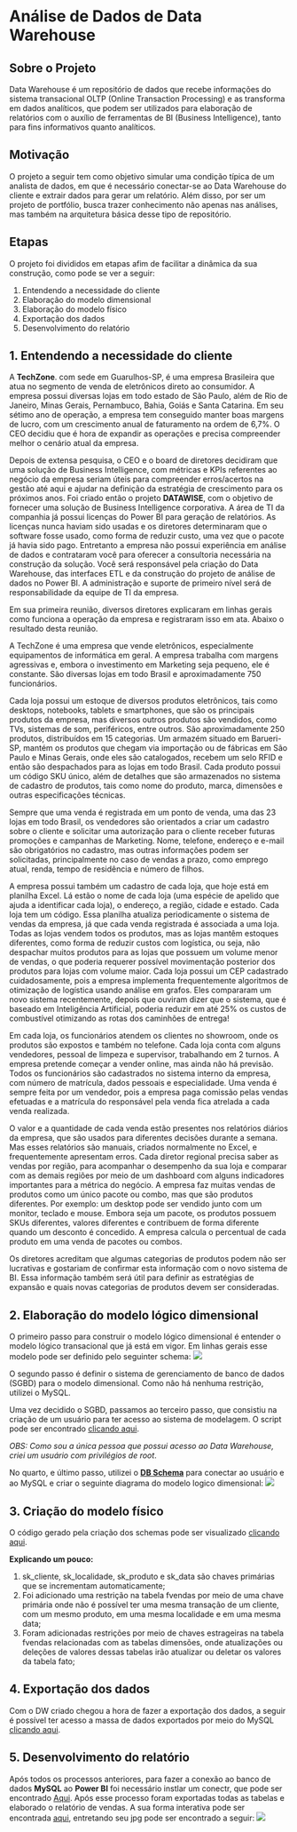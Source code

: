 # Análise de Dados de Data Warehouse

## Sobre o Projeto
Data Warehouse é um repositório de dados que recebe informações do sistema transacional OLTP (Online Transaction Processing) e as transforma em dados analíticos, que podem ser utilizados para elaboração de relatórios com o auxílio de ferramentas de BI (Business Intelligence), tanto para fins informativos quanto analíticos.

## Motivação
O projeto a seguir tem como objetivo simular uma condição típica de um analista de dados, em que é necessário conectar-se ao Data Warehouse do cliente e extrair dados para gerar um relatório. Além disso, por ser um projeto de portfólio, busca trazer conhecimento não apenas nas análises, mas também na arquitetura básica desse tipo de repositório.

## Etapas
O projeto foi divididos em etapas afim de facilitar a dinâmica da sua construção, como pode se ver a seguir:
<ol>
  <li>Entendendo a necessidade do cliente</li>
  <li>Elaboração do modelo dimensional</li>
  <li>Elaboração do modelo físico</li>
  <li>Exportação dos dados</li>
  <li>Desenvolvimento do relatório</li>
</ol>

## 1. Entendendo a necessidade do cliente
A **TechZone**. com sede em Guarulhos-SP, é uma empresa Brasileira que atua no segmento de venda de eletrônicos direto ao consumidor. A empresa possui diversas lojas em todo estado de São Paulo, além de Rio de Janeiro, Minas Gerais, Pernambuco, Bahia, Goiás e Santa Catarina. Em seu sétimo ano de operação, a empresa tem conseguido manter boas margens de lucro, com um crescimento anual de faturamento na ordem de 6,7%. O CEO decidiu que é hora de expandir as operações e precisa compreender melhor o cenário atual da empresa.

Depois de extensa pesquisa, o CEO e o board de diretores decidiram que uma 
solução de Business Intelligence, com métricas e KPIs referentes ao negócio da 
empresa seriam úteis para compreender erros/acertos na gestão até aqui e ajudar 
na definição da estratégia de crescimento para os próximos anos. Foi criado então 
o projeto **DATAWISE**, com o objetivo de fornecer uma solução de Business Intelligence 
corporativa. A área de TI da companhia já possui licenças do Power BI para geração 
de relatórios. As licenças nunca haviam sido usadas e os diretores determinaram 
que o software fosse usado, como forma de reduzir custo, uma vez que o pacote já 
havia sido pago. Entretanto a empresa não possui experiência em análise de dados
e contrataram você para oferecer a consultoria necessária na construção da 
solução. Você será responsável pela criação do Data Warehouse, das interfaces ETL
e da construção do projeto de análise de dados no Power BI. A administração e 
suporte de primeiro nível será de responsabilidade da equipe de TI da empresa.

Em sua primeira reunião, diversos diretores explicaram em linhas gerais 
como funciona a operação da empresa e registraram isso em ata. Abaixo o 
resultado desta reunião.

A TechZone é uma empresa que vende eletrônicos, especialmente equipamentos de informática em geral. A empresa trabalha com margens agressivas e, embora o investimento em Marketing seja pequeno, ele é constante. São diversas lojas em todo Brasil e aproximadamente 750 funcionários.

Cada loja possui um estoque de diversos produtos eletrônicos, tais como 
desktops, notebooks, tablets e smartphones, que são os principais produtos da 
empresa, mas diversos outros produtos são vendidos, como TVs, sistemas de som, 
periféricos, entre outros. São aproximadamente 250 produtos, distribuídos em 15 
categorias. Um armazém situado em Barueri-SP, mantém os produtos que chegam 
via importação ou de fábricas em São Paulo e Minas Gerais, onde eles são 
catalogados, recebem um selo RFID e então são despachados para as lojas em todo 
Brasil. Cada produto possui um código SKU único, além de detalhes que são 
armazenados no sistema de cadastro de produtos, tais como nome do produto, 
marca, dimensões e outras especificações técnicas.

Sempre que uma venda é registrada em um ponto de venda, uma das 23 
lojas em todo Brasil, os vendedores são orientados a criar um cadastro sobre o 
cliente e solicitar uma autorização para o cliente receber futuras promoções e 
campanhas de Marketing. Nome, telefone, endereço e e-mail são obrigatórios no 
cadastro, mas outras informações podem ser solicitadas, principalmente no caso 
de vendas a prazo, como emprego atual, renda, tempo de residência e número de 
filhos.

A empresa possui também um cadastro de cada loja, que hoje está em 
planilha Excel. Lá estão o nome de cada loja (uma espécie de apelido que ajuda a 
identificar cada loja), o endereço, a região, cidade e estado. Cada loja tem um 
código. Essa planilha atualiza periodicamente o sistema de vendas da empresa, já 
que cada venda registrada é associada a uma loja. Todas as lojas vendem todos os 
produtos, mas as lojas mantêm estoques diferentes, como forma de reduzir custos 
com logística, ou seja, não despachar muitos produtos para as lojas que possuem 
um volume menor de vendas, o que poderia requerer possível movimentação 
posterior dos produtos para lojas com volume maior. Cada loja possui um CEP 
cadastrado cuidadosamente, pois a empresa implementa frequentemente
algoritmos de otimização de logística usando análise em grafos. Eles compararam 
um novo sistema recentemente, depois que ouviram dizer que o sistema, que é 
baseado em Inteligência Artificial, poderia reduzir em até 25% os custos de 
combustível otimizando as rotas dos caminhões de entrega!

Em cada loja, os funcionários atendem os clientes no showroom, onde os 
produtos são expostos e também no telefone. Cada loja conta com alguns 
vendedores, pessoal de limpeza e supervisor, trabalhando em 2 turnos. A empresa 
pretende começar a vender online, mas ainda não há previsão. Todos os 
funcionários são cadastrados no sistema interno da empresa, com número de 
matrícula, dados pessoais e especialidade. Uma venda é sempre feita por um 
vendedor, pois a empresa paga comissão pelas vendas efetuadas e a matrícula do 
responsável pela venda fica atrelada a cada venda realizada.

O valor e a quantidade de cada venda estão presentes nos relatórios diários 
da empresa, que são usados para diferentes decisões durante a semana. Mas esses 
relatórios são manuais, criados normalmente no Excel, e frequentemente 
apresentam erros. Cada diretor regional precisa saber as vendas por região, para 
acompanhar o desempenho da sua loja e comparar com as demais regiões por meio de um dashboard com alguns indicadores importantes para a métrica do negócio. A 
empresa faz muitas vendas de produtos como um único pacote ou combo, mas que 
são produtos diferentes. Por exemplo: um desktop pode ser vendido junto com um 
monitor, teclado e mouse. Embora seja um pacote, os produtos possuem SKUs 
diferentes, valores diferentes e contribuem de forma diferente quando um 
desconto é concedido. A empresa calcula o percentual de cada produto em uma 
venda de pacotes ou combos.

Os diretores acreditam que algumas categorias de produtos podem não ser 
lucrativas e gostariam de confirmar esta informação com o novo sistema de BI. Essa 
informação também será útil para definir as estratégias de expansão e quais novas 
categorias de produtos devem ser consideradas.

## 2. Elaboração do modelo lógico dimensional
O primeiro passo para construir o modelo lógico dimensional é entender o modelo lógico transacional que já está em vigor. Em linhas gerais esse modelo pode ser definido pelo seguinter schema:
<img src = "assets/modelo_logico_transacional.png">

O segundo passo é definir o sistema de gerenciamento de banco de dados (SGBD) para o modelo dimensional. Como não há nenhuma restrição, utilizei o MySQL.  

Uma vez decidido o SGBD, passamos ao terceiro passo, que consistiu na criação de um usuário para ter acesso ao sistema de modelagem. O script pode ser encontrado [clicando aqui](01%20-%20Usu%C3%A1rio/User.sql).  

*OBS: Como sou a única pessoa que possui acesso ao Data Warehouse, criei um usuário com privilégios de root*.  

No quarto, e último passo, utilizei o [**DB Schema**](https://dbschema.com) para conectar ao usuário e ao MySQL e criar o seguinte diagrama do modelo logico dimensional:
<img src = "assets/modelo_l%C3%B3gico_dimensional.png">

## 3. Criação do modelo físico
O código gerado pela criação dos schemas pode ser visualizado  [clicando aqui](02%20-%20Schema%20Modelo%20F%C3%ADsico/Modelo%20F%C3%ADsico.sql).  

**Explicando um pouco:**
<ol>
  <li>sk_cliente, sk_localidade, sk_produto e sk_data são chaves primárias que se incrementam automaticamente;</li>
  <li>Foi adicionado uma restrição na tabela fvendas por meio de uma chave primária onde não é possível ter uma mesma transação de um cliente, com um mesmo produto, em uma mesma localidade e em uma mesma data; </li>
  <li>Foram adicionadas restrições por meio de chaves estrageiras na tabela fvendas relacionadas com as tabelas dimensões, onde atualizações ou deleções de valores dessas tabelas irão atualizar ou deletar os valores da tabela fato;
  </li>
</ol>

## 4. Exportação dos dados
Com o DW criado chegou a hora de fazer a exportação dos dados, a seguir é possível ter acesso a massa de dados exportados por meio do MySQL [clicando aqui](03%20-%20Carga%20de%20Dados).

## 5. Desenvolvimento do relatório
Após todos os processos anteriores, para fazer a conexão ao banco de dados **MySQL** ao **Power BI** foi necessário instlar um conectr, que pode ser encontrado [Aqui](https://dev.mysql.com/downloads/connector/net/). Após esse processo foram exportadas todas as tabelas e elaborado o relatório de vendas. A sua forma interativa pode ser encontrada [aqui](https://app.powerbi.com/view?r=eyJrIjoiODZiODEyODQtZDkyOC00ZTE1LTk2MzgtMzdmNmEzNjE4MzU0IiwidCI6IjAyNTg1ZjBjLTRjNmMtNDY3Ny05YzlhLWI4OTZmYThlZTczNyJ9&pageName=ReportSection), entretando seu jpg pode ser encontrado a seguir:
<img src = "assets/Relatorio_Vendas.jpg">





